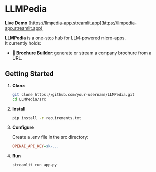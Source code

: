 # LLMPedia

**Live Demo** [https://llmpedia-app.streamlit.app](https://llmpedia-app.streamlit.app)

**LLMPedia** is a one-stop hub for LLM-powered micro-apps.  
It currently holds:

- **📄 Brochure Builder**: generate or stream a company brochure from a URL.


## Getting Started

1. **Clone**  
   ```bash
   git clone https://github.com/your-username/LLMPedia.git
   cd LLMPedia/src
2. **Install**

    ```bash
    pip install -r requirements.txt
   
3. **Configure**

    Create a .env file in the src directory:
    
    ````ini
    OPENAI_API_KEY=sk-...
   
4. **Run**
    ```bash
    streamlit run app.py
